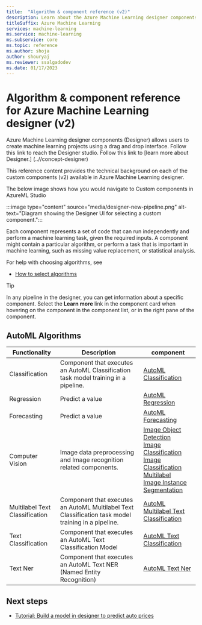 ```yaml
---
title:  "Algorithm & component reference (v2)"
description: Learn about the Azure Machine Learning designer components that you can use to create your own machine learning projects. (v2)
titleSuffix: Azure Machine Learning
services: machine-learning
ms.service: machine-learning
ms.subservice: core
ms.topic: reference
ms.author: shoja
author: shouryaj
ms.reviewer: ssalgadodev
ms.date: 01/17/2023
---
```

# Algorithm & component reference for Azure Machine Learning designer (v2)

Azure Machine Learning designer components (Designer) allows users to create machine learning projects using a drag and drop interface. Follow this link to reach the Designer studio. Follow this link to [learn more about Designer.] (..//concept-designer)


This reference content provides the technical background on each of the custom components (v2) available in Azure Machine Learning designer.

The below image shows how you would navigate to Custom components in AzureML Studio

:::image type="content" source="media/designer-new-pipeline.png" alt-text="Diagram showing the Designer UI for selecting a custom component.":::


Each component represents a set of code that can run independently and perform a machine learning task, given the required inputs. A component might contain a particular algorithm, or perform a task that is important in machine learning, such as missing value replacement, or statistical analysis.

For help with choosing algorithms, see 
* [How to select algorithms](..//how-to-select-algorithms.md)

> [!TIP]
> In any pipeline in the designer, you can get information about a specific component. Select the **Learn more** link in the component card when hovering on the component in the component list, or in the right pane of the component.


## AutoML Algorithms

| Functionality | Description | component |
| --- |--- | --- |
| Classification | Component that executes an AutoML Classification task model training in a pipeline. |  [AutoML Classification](automl-classification.md) |
| Regression | Predict a value | [AutoML Regression](automl-regression.md) |
| Forecasting | Predict a value | [AutoML Forecasting](automl-forecasting.md) |
| Computer Vision | Image data preprocessing and Image recognition related components. |  [Image Object Detection](automl-image-object-detection.md) <br/> [Image Classification](automl-image-classification.md) <br/> [Image Classification Multilabel](automl-image-classification-multilabel.md) <br/> [Image Instance Segmentation](automl-image-instance-segmentation.md) |
| Multilabel Text Classification | Component that executes an AutoML Multilabel Text Classification task model training in a pipeline. | [AutoML Multilabel Text Classification](automl-text-classification-multilabel.md)|
| Text Classification | Component that executes an AutoML Text Classification Model | [AutoML Text Classification](automl-text-classification.md)|
| Text Ner | Component that executes an AutoML Text NER (Named Entity Recognition) | [AutoML Text Ner](automl-text-ner.md)|

## Next steps

* [Tutorial: Build a model in designer to predict auto prices](../tutorial-designer-automobile-price-train-score.md)
